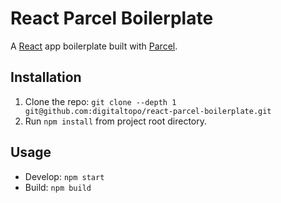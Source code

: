 # React Parcel Boilerplate

A [React](https://reactjs.org/) app boilerplate built with [Parcel](https://parceljs.org/).

## Installation

1. Clone the repo: `git clone --depth 1 git@github.com:digitaltopo/react-parcel-boilerplate.git`
1. Run `npm install` from project root directory.

## Usage

* Develop: `npm start`
* Build: `npm build`
